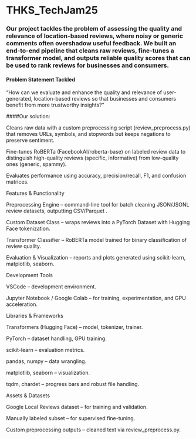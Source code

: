 # THKS_TechJam25

### Our project tackles the problem of assessing the quality and relevance of location-based reviews, where noisy or generic comments often overshadow useful feedback. We built an end-to-end pipeline that cleans raw reviews, fine-tunes a transformer model, and outputs reliable quality scores that can be used to rank reviews for businesses and consumers.

#### Problem Statement Tackled

“How can we evaluate and enhance the quality and relevance of user-generated, location-based reviews so that businesses and consumers benefit from more trustworthy insights?”

####Our solution:

Cleans raw data with a custom preprocessing script (review_preprocess.py) that removes URLs, symbols, and stopwords but keeps negations to preserve sentiment.

Fine-tunes RoBERTa (FacebookAI/roberta-base) on labeled review data to distinguish high-quality reviews (specific, informative) from low-quality ones (generic, spammy).

Evaluates performance using accuracy, precision/recall, F1, and confusion matrices.

Features & Functionality

Preprocessing Engine – command-line tool for batch cleaning JSON/JSONL review datasets, outputting CSV/Parquet
.

Custom Dataset Class – wraps reviews into a PyTorch Dataset with Hugging Face tokenization.

Transformer Classifier – RoBERTa model trained for binary classification of review quality.

Evaluation & Visualization – reports and plots generated using scikit-learn, matplotlib, seaborn.

Development Tools

VSCode – development environment.

Jupyter Notebook / Google Colab – for training, experimentation, and GPU acceleration.

Libraries & Frameworks

Transformers (Hugging Face) – model, tokenizer, trainer.

PyTorch – dataset handling, GPU training.

scikit-learn – evaluation metrics.

pandas, numpy – data wrangling.

matplotlib, seaborn – visualization.

tqdm, chardet – progress bars and robust file handling.

Assets & Datasets

Google Local Reviews dataset – for training and validation.

Manually labeled subset – for supervised fine-tuning.

Custom preprocessing outputs – cleaned text via review_preprocess.py.
